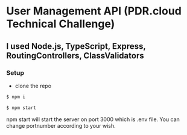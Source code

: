 # User Management API (PDR.cloud Technical Challenge)

## I used Node.js, TypeScript, Express, RoutingControllers, ClassValidators 

### Setup
* clone the repo
```sh
$ npm i
```
```sh
$ npm start
```
 npm start will start the server on port 3000 which is .env file. You can change portnumber according to your wish.

